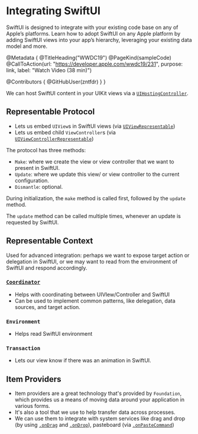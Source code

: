 # Integrating SwiftUI

SwiftUI is designed to integrate with your existing code base on any of Apple’s platforms. Learn how to adopt SwiftUI on any Apple platform by adding SwiftUI views into your app’s hierarchy, leveraging your existing data model and more.

@Metadata {
   @TitleHeading("WWDC19")
   @PageKind(sampleCode)
   @CallToAction(url: "https://developer.apple.com/wwdc19/231", purpose: link, label: "Watch Video (38 min)")

   @Contributors {
      @GitHubUser(zntfdr)
   }
}



We can host SwiftUI content in your UIKit views via a [`UIHostingController`][HostDoc].

## Representable Protocol

- Lets us embed `UIView`s in SwiftUI views (via [`UIViewRepresentable`][viewRepDoc])
- Lets us embed child `ViewController`s (via [`UIViewControllerRepresentable`][vcRepDoc])

The protocol has three methods:

- `Make`: where we create the view or view controller that we want to present in SwiftUI.
- `Update`: where we update this view/ or view controller to the current configuration.
- `Dismantle`: optional.

During initialization, the `make` method is called first, followed by the `update` method.

The `update` method can be called multiple times, whenever an update is requested by SwiftUI.

## Representable Context

Used for advanced integration: perhaps we want to expose target action or delegation in SwiftUI, or we may want to read from the environment of SwiftUI and respond accordingly.

### [`Coordinator`][cooDoc]

- Helps with coordinating between UIVIew/Controller and SwiftUI
- Can be used to implement common patterns, like delegation, data sources, and target action.

### `Environment`

- Helps read SwiftUI environment 

### `Transaction`

- Lets our view know if there was an animation in SwiftUI.

## Item Providers

- Item providers are a great technology that's provided by `Foundation`, which provides us a means of moving data around your application in various forms.
- It's also a tool that we use to help transfer data across processes.
- We can use them to integrate with system services like drag and drop (by using [`.onDrag`][dragDoc] and [`.onDrop`][dropDoc]), pasteboard (via [`.onPasteCommand`][pasteDoc])

[HostDoc]: https://developer.apple.com/documentation/swiftui/uihostingcontroller
[viewRepDoc]: https://developer.apple.com/documentation/swiftui/uiviewrepresentable
[vcRepDoc]: https://developer.apple.com/documentation/swiftui/uiviewcontrollerrepresentable
[cooDoc]: https://developer.apple.com/documentation/swiftui/uiviewcontrollerrepresentable/3309742-makecoordinator
[dragDoc]: https://developer.apple.com/documentation/swiftui/view/3289004-ondrag
[dropDoc]: https://developer.apple.com/documentation/swiftui/view/3289005-ondrop
[pasteDoc]: https://developer.apple.com/documentation/swiftui/text/3367731-onpastecommand